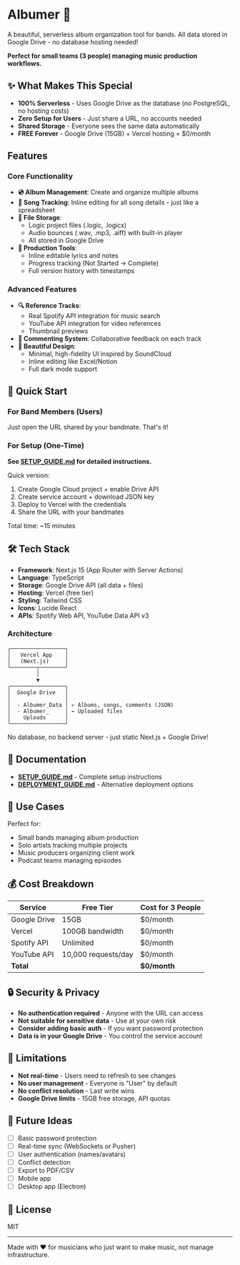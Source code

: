 # Albumer 🎵

A beautiful, serverless album organization tool for bands. All data stored in Google Drive - no database hosting needed!

**Perfect for small teams (3 people) managing music production workflows.**

## ✨ What Makes This Special

- **100% Serverless** - Uses Google Drive as the database (no PostgreSQL, no hosting costs)
- **Zero Setup for Users** - Just share a URL, no accounts needed
- **Shared Storage** - Everyone sees the same data automatically
- **FREE Forever** - Google Drive (15GB) + Vercel hosting = $0/month

## Features

### Core Functionality
- **💿 Album Management**: Create and organize multiple albums
- **🎵 Song Tracking**: Inline editing for all song details - just like a spreadsheet
- **📁 File Storage**:
  - Logic project files (.logic, .logicx)
  - Audio bounces (.wav, .mp3, .aiff) with built-in player
  - All stored in Google Drive
- **📝 Production Tools**:
  - Inline editable lyrics and notes
  - Progress tracking (Not Started → Complete)
  - Full version history with timestamps

### Advanced Features
- **🔍 Reference Tracks**:
  - Real Spotify API integration for music search
  - YouTube API integration for video references
  - Thumbnail previews
- **💬 Commenting System**: Collaborative feedback on each track
- **🎨 Beautiful Design**:
  - Minimal, high-fidelity UI inspired by SoundCloud
  - Inline editing like Excel/Notion
  - Full dark mode support

## 🚀 Quick Start

### For Band Members (Users)
Just open the URL shared by your bandmate. That's it!

### For Setup (One-Time)

**See [SETUP_GUIDE.md](./SETUP_GUIDE.md) for detailed instructions.**

Quick version:
1. Create Google Cloud project + enable Drive API
2. Create service account + download JSON key
3. Deploy to Vercel with the credentials
4. Share the URL with your bandmates

Total time: ~15 minutes

## 🛠 Tech Stack

- **Framework**: Next.js 15 (App Router with Server Actions)
- **Language**: TypeScript
- **Storage**: Google Drive API (all data + files)
- **Hosting**: Vercel (free tier)
- **Styling**: Tailwind CSS
- **Icons**: Lucide React
- **APIs**: Spotify Web API, YouTube Data API v3

### Architecture

```
┌─────────────────┐
│   Vercel App    │
│   (Next.js)     │
└────────┬────────┘
         │
         ▼
┌─────────────────┐
│  Google Drive   │
│                 │
│  - Albumer_Data │ ← Albums, songs, comments (JSON)
│  - Albumer_     │ ← Uploaded files
│    Uploads      │
└─────────────────┘
```

No database, no backend server - just static Next.js + Google Drive!

## 📖 Documentation

- **[SETUP_GUIDE.md](./SETUP_GUIDE.md)** - Complete setup instructions
- **[DEPLOYMENT_GUIDE.md](./DEPLOYMENT_GUIDE.md)** - Alternative deployment options

## 🎯 Use Cases

Perfect for:
- Small bands managing album production
- Solo artists tracking multiple projects
- Music producers organizing client work
- Podcast teams managing episodes

## 💰 Cost Breakdown

| Service | Free Tier | Cost for 3 People |
|---------|-----------|-------------------|
| Google Drive | 15GB | $0/month |
| Vercel | 100GB bandwidth | $0/month |
| Spotify API | Unlimited | $0/month |
| YouTube API | 10,000 requests/day | $0/month |
| **Total** | | **$0/month** |

## 🔒 Security & Privacy

- **No authentication required** - Anyone with the URL can access
- **Not suitable for sensitive data** - Use at your own risk
- **Consider adding basic auth** - If you want password protection
- **Data is in your Google Drive** - You control the service account

## 🚧 Limitations

- **Not real-time** - Users need to refresh to see changes
- **No user management** - Everyone is "User" by default
- **No conflict resolution** - Last write wins
- **Google Drive limits** - 15GB free storage, API quotas

## 🔮 Future Ideas

- [ ] Basic password protection
- [ ] Real-time sync (WebSockets or Pusher)
- [ ] User authentication (names/avatars)
- [ ] Conflict detection
- [ ] Export to PDF/CSV
- [ ] Mobile app
- [ ] Desktop app (Electron)

## 📄 License

MIT

---

Made with ❤️ for musicians who just want to make music, not manage infrastructure.
